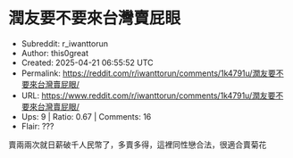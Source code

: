 # 潤友要不要來台灣賣屁眼

- Subreddit: r_iwanttorun
- Author: this0great
- Created: 2025-04-21 06:55:52 UTC
- Permalink: https://reddit.com/r/iwanttorun/comments/1k4791u/潤友要不要來台灣賣屁眼/
- URL: https://www.reddit.com/r/iwanttorun/comments/1k4791u/潤友要不要來台灣賣屁眼/
- Ups: 9 | Ratio: 0.67 | Comments: 16
- Flair: ???


賣兩兩次就日薪破千人民幣了，多賣多得，這裡同性戀合法，很適合賣菊花

